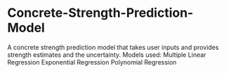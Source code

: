 # Concrete-Strength-Prediction-Model
A concrete strength prediction model that takes user inputs and provides strength estimates and the uncertainty. Models used: Multiple Linear Regression​  Exponential Regression​  Polynomial Regression​
